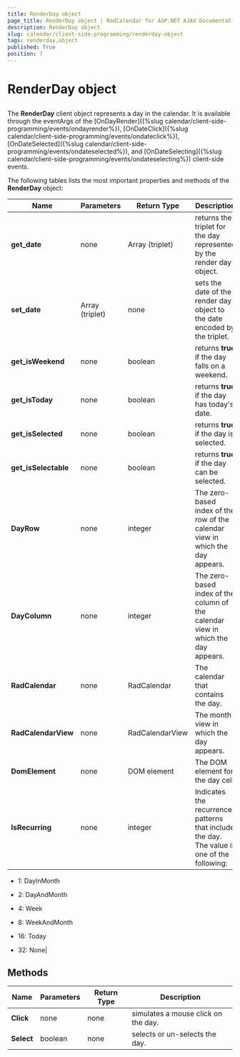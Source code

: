 ```yaml
---
title: RenderDay object
page_title: RenderDay object | RadCalendar for ASP.NET AJAX Documentation
description: RenderDay object
slug: calendar/client-side-programming/renderday-object
tags: renderday,object
published: True
position: 7
---
```


# RenderDay object



## 

The **RenderDay** client object represents a day in the calendar. It is available through the eventArgs of the [OnDayRender]({%slug calendar/client-side-programming/events/ondayrender%}), [OnDateClick]({%slug calendar/client-side-programming/events/ondateclick%}), [OnDateSelected]({%slug calendar/client-side-programming/events/ondateselected%}), and [OnDateSelecting]({%slug calendar/client-side-programming/events/ondateselecting%}) client-side events.

The following tables lists the most important properties and methods of the **RenderDay** object:


| Name | Parameters | Return Type | Description |
| ------ | ------ | ------ | ------ |
| **get_date** |none|Array (triplet)|returns the triplet for the day represented by the render day object.|
| **set_date** |Array (triplet)|none|sets the date of the render day object to the date encoded by the triplet.|
| **get_isWeekend** |none|boolean|returns **true** if the day falls on a weekend.|
| **get_isToday** |none|boolean|returns **true** if the day has today's date.|
| **get_isSelected** |none|boolean|returns **true** if the day is selected.|
| **get_isSelectable** |none|boolean|returns **true** if the day can be selected.|
| **DayRow** |none|integer|The zero-based index of the row of the calendar view in which the day appears.|
| **DayColumn** |none|integer|The zero-based index of the column of the calendar view in which the day appears.|
| **RadCalendar** |none|RadCalendar|The calendar that contains the day.|
| **RadCalendarView** |none|RadCalendarView|The month view in which the day appears.|
| **DomElement** |none|DOM element|The DOM element for the day cell.|
| **IsRecurring** |none|integer|Indicates the recurrence patterns that include the day. The value is one of the following:

* 1: DayInMonth

* 2: DayAndMonth

* 4: Week

* 8: WeekAndMonth

* 16: Today

* 32: None|

## Methods


| Name | Parameters | Return Type | Description |
| ------ | ------ | ------ | ------ |
| **Click** |none|none|simulates a mouse click on the day.|
| **Select** |boolean|none|selects or un-selects the day.|
